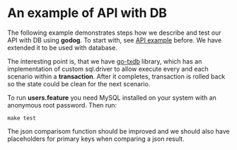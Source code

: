 # An example of API with DB

The following example demonstrates steps how we describe and test our API with DB using **godog**.
To start with, see [API example](https://github.com/elmagician/godog/tree/master/_examples/api) before.
We have extended it to be used with database.

The interesting point is, that we have [go-txdb](https://github.com/DATA-DOG/go-txdb) library,
which has an implementation of custom sql.driver to allow execute every and each scenario
within a **transaction**. After it completes, transaction is rolled back so the state could
be clean for the next scenario.

To run **users.feature** you need MySQL installed on your system with an anonymous root password.
Then run:

    make test

The json comparisom function should be improved and we should also have placeholders for primary
keys when comparing a json result.
